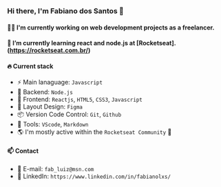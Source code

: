 ### Hi there, I'm Fabiano dos Santos  👋

#### 🧑‍💻 I'm currently working on web development projects as a freelancer.

#### 🌱 I’m currently learning react and node.js at [Rocketseat]. (https://rocketseat.com.br/) 

#### 🔥 Current stack
- ⚡️ Main lanaguage: `Javascript`
- 📡 Backend: `Node.js`
- 💫 Frontend: `Reactjs`, `HTML5`, `CSS3`, `Javascript`
- 🎨 Layout Design: `Figma`
- 📦️ Version Code Control: `Git`, `Github`
- 🔨 Tools: `VScode`, `Markdown`
- 🌎 I'm mostly active within the `Rocketseat Community` 🚀

#### 📫 Contact 
- 📧 E-mail: `fab_luiz@msn.com`
- 👤 LinkedIn: `https://www.linkedin.com/in/fabianolxs/`



<!--
**FabianoLXS/FabianoLXS** is a ✨ _special_ ✨ repository because its `README.md` (this file) appears on your GitHub profile.

Here are some ideas to get you started:

- 🔭 I’m currently working on ...
- 🌱 I’m currently learning ...
- 👯 I’m looking to collaborate on ...
- 🤔 I’m looking for help with ...
- 💬 Ask me about ...
- 📫 How to reach me: ...
- 😄 Pronouns: ...
- ⚡ Fun fact: ...
-->

